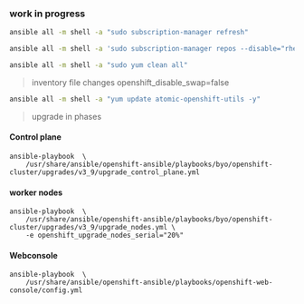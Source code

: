### work in progress
```sh
ansible all -m shell -a "sudo subscription-manager refresh"

ansible all -m shell -a 'sudo subscription-manager repos --disable="rhel-7-server-ose-3.7-rpms" --enable="rhel-7-server-ose-3.8-rpms" --enable="rhel-7-server-ose-3.9-rpms" --enable="rhel-7-server-extras-rpms" --enable="rhel-7-server-ansible-2.4-rpms" --enable="rhel-7-fast-datapath-rpms"'

ansible all -m shell -a "sudo yum clean all"
```
> inventory file changes
openshift_disable_swap=false


```sh
ansible all -m shell -a "yum update atomic-openshift-utils -y"
```
> upgrade in phases
#### Control plane
```
ansible-playbook  \
    /usr/share/ansible/openshift-ansible/playbooks/byo/openshift-cluster/upgrades/v3_9/upgrade_control_plane.yml  
```

#### worker nodes
```
ansible-playbook  \
    /usr/share/ansible/openshift-ansible/playbooks/byo/openshift-cluster/upgrades/v3_9/upgrade_nodes.yml \
    -e openshift_upgrade_nodes_serial="20%" 
```    

#### Webconsole
```
ansible-playbook  \
    /usr/share/ansible/openshift-ansible/playbooks/openshift-web-console/config.yml
```
